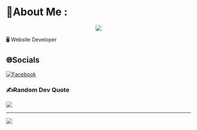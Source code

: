 
# 💫About Me :
<p align="center" color="#36BCF7FF"><img src="https://readme-typing-svg.herokuapp.com?lines=I'm+a+Front-End+Developer;"></p>


🖥️ Website Developer

## 🌐Socials
[![Facebook](https://img.shields.io/badge/Facebook-%231877F2.svg?logo=Facebook&logoColor=white)](https://www.facebook.com/meodev.TranDinhHuy/) 

<!-- # 💻Tech Stack
![CSS3](https://img.shields.io/badge/css3-%231572B6.svg?style=for-the-badge&logo=css3&logoColor=white) ![HTML5](https://img.shields.io/badge/html5-%23E34F26.svg?style=for-the-badge&logo=html5&logoColor=white) ![JavaScript](https://img.shields.io/badge/javascript-%23323330.svg?style=for-the-badge&logo=javascript&logoColor=%23F7DF1E) ![TailwindCSS](https://img.shields.io/badge/tailwindcss-%2338B2AC.svg?style=for-the-badge&logo=tailwind-css&logoColor=white) -->
<!-- # 📊GitHub Stats :
![](https://github-readme-stats.vercel.app/api?username=catsenpai2x&theme=radical&hide_border=false&include_all_commits=false&count_private=false)<br/>
![](https://github-readme-streak-stats.herokuapp.com/?user=catsenpai2x&theme=radical&hide_border=false)<br/>
![](https://github-readme-stats.vercel.app/api/top-langs/?username=catsenpai2x&theme=radical&hide_border=false&include_all_commits=false&count_private=false&layout=compact)
 -->
<!-- ## 🏆GitHub Trophies
![](https://github-trophies.vercel.app/?username=catsenpai2x&theme=radical&no-frame=true&no-bg=false&margin-w=4)
 -->
### ✍️Random Dev Quote
![](https://quotes-github-readme.vercel.app/api?type=horizontal&theme=radical)

<!-- ### 😂Random Dev Meme
<img src="https://random-memer.herokuapp.com/" width="512px"/> -->

---
[![](https://visitcount.itsvg.in/api?id=catsenpai2x&icon=0&color=0)](https://visitcount.itsvg.in)
